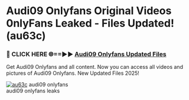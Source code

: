# Audi09 Onlyfans Original Videos 0nlyFans Leaked - Files Updated! (au63c)

<h3>🔴 CLICK HERE 🌐==►► <a href="https://tinyurl.com/3hn5wdd3" rel="nofollow">Audi09 Onlyfans Updated Files</a></h3>

Get Audi09 Onlyfans and all content. Now you can access all videos and pictures of Audi09 Onlyfans. New Updated Files 2025!

[![au63c](https://i.imgur.com/4HnBqBT.gif)](https://tinyurl.com/3hn5wdd3)
audi09 onlyfans<br>
audi09 onlyfans leaks